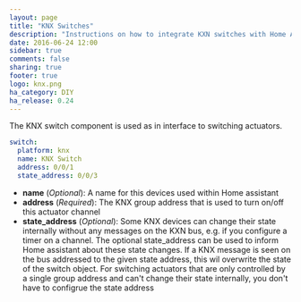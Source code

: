 ```yaml
---
layout: page
title: "KNX Switches"
description: "Instructions on how to integrate KXN switches with Home Assistant."
date: 2016-06-24 12:00
sidebar: true
comments: false
sharing: true
footer: true
logo: knx.png
ha_category: DIY
ha_release: 0.24
---
```



The KNX switch component is used as in interface to switching actuators.

```yaml
switch:
  platform: knx
  name: KNX Switch
  address: 0/0/1
  state_address: 0/0/3
```

- **name** (*Optional*): A name for this devices used within Home assistant
- **address** (*Required*): The KNX group address that is used to turn on/off this actuator channel
- **state_address** (*Optional*): Some KNX devices can change their state internally without any messages on the KXN bus, e.g. if you configure a timer on a channel. The optional state_address can be used to inform Home assistant about these state changes. If a KNX message is seen on the bus addressed to the given state address, this wil overwrite the state of the switch object.
For switching actuators that are only controlled by a single group address and can't change their state internally, you don't have to configrue the state address
